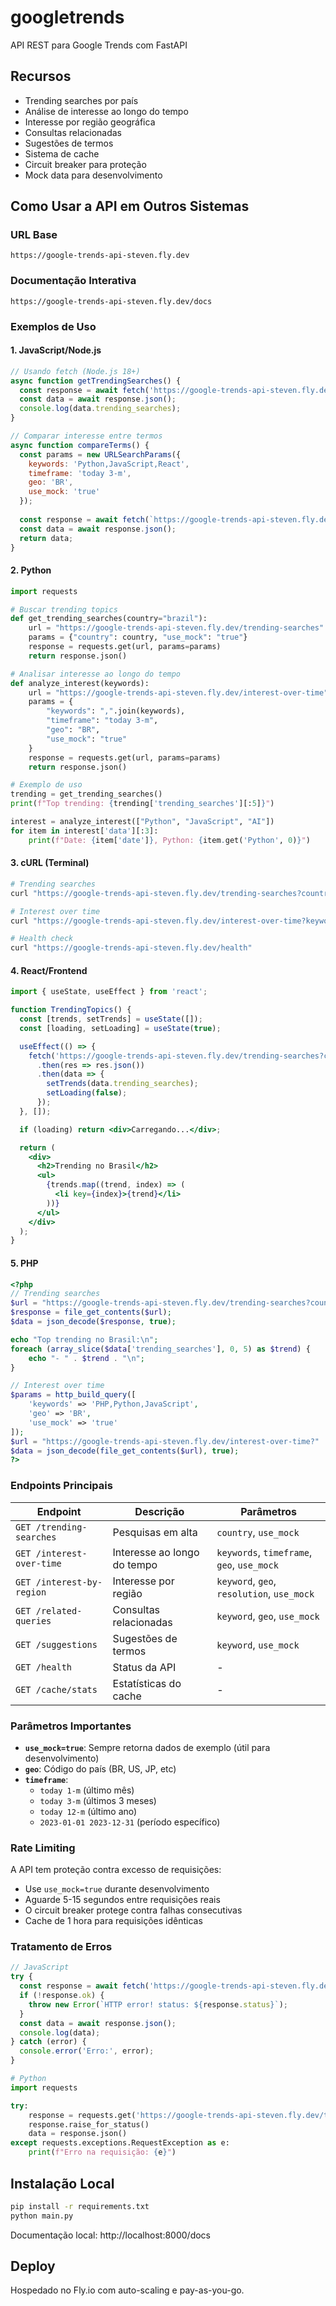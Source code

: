 # googletrends

API REST para Google Trends com FastAPI

## Recursos

- Trending searches por país
- Análise de interesse ao longo do tempo
- Interesse por região geográfica
- Consultas relacionadas
- Sugestões de termos
- Sistema de cache
- Circuit breaker para proteção
- Mock data para desenvolvimento

## Como Usar a API em Outros Sistemas

### URL Base
```
https://google-trends-api-steven.fly.dev
```

### Documentação Interativa
```
https://google-trends-api-steven.fly.dev/docs
```

### Exemplos de Uso

#### 1. JavaScript/Node.js

```javascript
// Usando fetch (Node.js 18+)
async function getTrendingSearches() {
  const response = await fetch('https://google-trends-api-steven.fly.dev/trending-searches?country=brazil&use_mock=true');
  const data = await response.json();
  console.log(data.trending_searches);
}

// Comparar interesse entre termos
async function compareTerms() {
  const params = new URLSearchParams({
    keywords: 'Python,JavaScript,React',
    timeframe: 'today 3-m',
    geo: 'BR',
    use_mock: 'true'
  });
  
  const response = await fetch(`https://google-trends-api-steven.fly.dev/interest-over-time?${params}`);
  const data = await response.json();
  return data;
}
```

#### 2. Python

```python
import requests

# Buscar trending topics
def get_trending_searches(country="brazil"):
    url = "https://google-trends-api-steven.fly.dev/trending-searches"
    params = {"country": country, "use_mock": "true"}
    response = requests.get(url, params=params)
    return response.json()

# Analisar interesse ao longo do tempo
def analyze_interest(keywords):
    url = "https://google-trends-api-steven.fly.dev/interest-over-time"
    params = {
        "keywords": ",".join(keywords),
        "timeframe": "today 3-m",
        "geo": "BR",
        "use_mock": "true"
    }
    response = requests.get(url, params=params)
    return response.json()

# Exemplo de uso
trending = get_trending_searches()
print(f"Top trending: {trending['trending_searches'][:5]}")

interest = analyze_interest(["Python", "JavaScript", "AI"])
for item in interest['data'][:3]:
    print(f"Date: {item['date']}, Python: {item.get('Python', 0)}")
```

#### 3. cURL (Terminal)

```bash
# Trending searches
curl "https://google-trends-api-steven.fly.dev/trending-searches?country=brazil&use_mock=true"

# Interest over time
curl "https://google-trends-api-steven.fly.dev/interest-over-time?keywords=Python,JavaScript&geo=BR&use_mock=true"

# Health check
curl "https://google-trends-api-steven.fly.dev/health"
```

#### 4. React/Frontend

```jsx
import { useState, useEffect } from 'react';

function TrendingTopics() {
  const [trends, setTrends] = useState([]);
  const [loading, setLoading] = useState(true);

  useEffect(() => {
    fetch('https://google-trends-api-steven.fly.dev/trending-searches?country=brazil&use_mock=true')
      .then(res => res.json())
      .then(data => {
        setTrends(data.trending_searches);
        setLoading(false);
      });
  }, []);

  if (loading) return <div>Carregando...</div>;

  return (
    <div>
      <h2>Trending no Brasil</h2>
      <ul>
        {trends.map((trend, index) => (
          <li key={index}>{trend}</li>
        ))}
      </ul>
    </div>
  );
}
```

#### 5. PHP

```php
<?php
// Trending searches
$url = "https://google-trends-api-steven.fly.dev/trending-searches?country=brazil&use_mock=true";
$response = file_get_contents($url);
$data = json_decode($response, true);

echo "Top trending no Brasil:\n";
foreach (array_slice($data['trending_searches'], 0, 5) as $trend) {
    echo "- " . $trend . "\n";
}

// Interest over time
$params = http_build_query([
    'keywords' => 'PHP,Python,JavaScript',
    'geo' => 'BR',
    'use_mock' => 'true'
]);
$url = "https://google-trends-api-steven.fly.dev/interest-over-time?" . $params;
$data = json_decode(file_get_contents($url), true);
?>
```

### Endpoints Principais

| Endpoint | Descrição | Parâmetros |
|----------|-----------|------------|
| `GET /trending-searches` | Pesquisas em alta | `country`, `use_mock` |
| `GET /interest-over-time` | Interesse ao longo do tempo | `keywords`, `timeframe`, `geo`, `use_mock` |
| `GET /interest-by-region` | Interesse por região | `keyword`, `geo`, `resolution`, `use_mock` |
| `GET /related-queries` | Consultas relacionadas | `keyword`, `geo`, `use_mock` |
| `GET /suggestions` | Sugestões de termos | `keyword`, `use_mock` |
| `GET /health` | Status da API | - |
| `GET /cache/stats` | Estatísticas do cache | - |

### Parâmetros Importantes

- **`use_mock=true`**: Sempre retorna dados de exemplo (útil para desenvolvimento)
- **`geo`**: Código do país (BR, US, JP, etc)
- **`timeframe`**: 
  - `today 1-m` (último mês)
  - `today 3-m` (últimos 3 meses)
  - `today 12-m` (último ano)
  - `2023-01-01 2023-12-31` (período específico)

### Rate Limiting

A API tem proteção contra excesso de requisições:
- Use `use_mock=true` durante desenvolvimento
- Aguarde 5-15 segundos entre requisições reais
- O circuit breaker protege contra falhas consecutivas
- Cache de 1 hora para requisições idênticas

### Tratamento de Erros

```javascript
// JavaScript
try {
  const response = await fetch('https://google-trends-api-steven.fly.dev/trending-searches');
  if (!response.ok) {
    throw new Error(`HTTP error! status: ${response.status}`);
  }
  const data = await response.json();
  console.log(data);
} catch (error) {
  console.error('Erro:', error);
}
```

```python
# Python
import requests

try:
    response = requests.get('https://google-trends-api-steven.fly.dev/trending-searches')
    response.raise_for_status()
    data = response.json()
except requests.exceptions.RequestException as e:
    print(f"Erro na requisição: {e}")
```

## Instalação Local

```bash
pip install -r requirements.txt
python main.py
```

Documentação local: http://localhost:8000/docs

## Deploy

Hospedado no Fly.io com auto-scaling e pay-as-you-go.